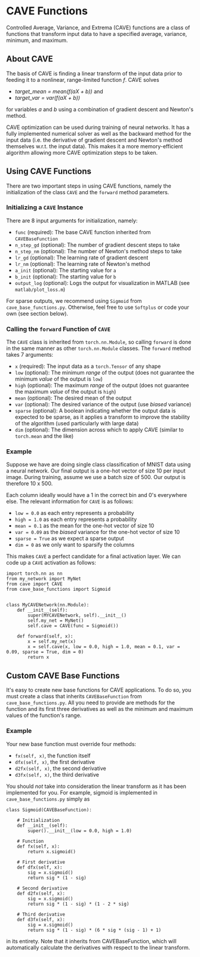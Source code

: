 # CAVE Functions

Controlled Average, Variance, and Extrema (CAVE) functions are a class of functions that transform input data to have a specified average, variance, minimum, and maximum.

## About CAVE

The basis of CAVE is finding a linear transform of the input data prior to feeding it to a nonlinear, range-limited function *f*.
CAVE solves
- *target_mean = mean(f(aX + b))* and
- *target_var = var(f(aX + b))*

for variables *a* and *b* using a combination of gradient descent and Newton's method.

CAVE optimization can be used during training of neural networks.
It has a fully implemented numerical solver as well as the backward method for the input data (i.e. the derivative of gradient descent and Newton's method themselves w.r.t. the input data).
This makes it a more memory-efficient algorithm allowing more CAVE optimization steps to be taken.

## Using CAVE Functions

There are two important steps in using CAVE functions, namely the initialization of the class `CAVE` and the `forward` method parameters.

### Initializing a `CAVE` Instance

There are 8 input arguments for initialization, namely:
- `func` (required): The base CAVE function inherited from `CAVEBaseFunction`
- `n_step_gd` (optional): The number of gradient descent steps to take
- `n_step_nm` (optional): The number of Newton's method steps to take
- `lr_gd` (optional): The learning rate of gradient descent
- `lr_nm` (optional): The learning rate of Newton's method
- `a_init` (optional): The starting value for `a`
- `b_init` (optional): The starting value for `b`
- `output_log` (optional): Logs the output for visualization in MATLAB (see `matlab/plot_loss.m`)

For sparse outputs, we recommend using `Sigmoid` from `cave_base_functions.py`.
Otherwise, feel free to use `Softplus` or code your own (see section below).

### Calling the `forward` Function of `CAVE`

The `CAVE` class is inherited from `torch.nn.Module`, so calling `forward` is done in the same manner as other `torch.nn.Module` classes.
The `forward` method takes 7 arguments:
- `x` (required): The input data as a `torch.Tensor` of any shape
- `low` (optional): The minimum *range* of the output (does not guarantee the minimum *value* of the output is `low`)
- `high` (optional): The maximum *range* of the output (does not guarantee the maximum *value* of the output is `high`)
- `mean` (optional): The desired mean of the output
- `var` (optional): The desired variance of the output (use *biased* variance)
- `sparse` (optional): A boolean indicating whether the output data is expected to be sparse, as it applies a transform to improve the stability of the algorithm (used particularly with large data)
- `dim` (optional): The dimension across which to apply CAVE (similar to `torch.mean` and the like)

### Example

Suppose we have are doing single class classification of MNIST data using a neural network.
Our final output is a one-hot vector of size 10 per input image.
During training, assume we use a batch size of 500.
Our output is therefore 10 x 500.

Each column ideally would have a 1 in the correct bin and 0's everywhere else.
The relevant information for `CAVE` is as follows:
- `low = 0.0` as each entry represents a probability
- `high = 1.0` as each entry represents a probability
- `mean = 0.1` as the mean for the one-hot vector of size 10
- `var = 0.09` as the *biased* variance for the one-hot vector of size 10
- `sparse = True` as we expect a sparse output
- `dim = 0` as we only want to sparsify the columns

This makes `CAVE` a perfect candidate for a final activation layer.
We can code up a `CAVE` activation as follows:
```
import torch.nn as nn
from my_network import MyNet
from cave import CAVE
from cave_base_functions import Sigmoid


class MyCAVENetwork(nn.Module):
	def __init__(self):
		super(MYCAVENetwork, self).__init__()
		self.my_net = MyNet()
		self.cave = CAVE(func = Sigmoid())

	def forward(self, x):
		x = self.my_net(x)
		x = self.cave(x, low = 0.0, high = 1.0, mean = 0.1, var = 0.09, sparse = True, dim = 0)
		return x
```

## Custom CAVE Base Functions

It's easy to create new base functions for CAVE applications.
To do so, you must create a class that inherits `CAVEBaseFunction` from `cave_base_functions.py`.
All you need to provide are methods for the function and its first three derivatives as well as the minimum and maximum values of the function's range.

### Example

Your new base function must override four methods:
- `fx(self, x)`, the function itself
- `dfx(self, x)`, the first derivative
- `d2fx(self, x)`, the second derivative
- `d3fx(self, x)`, the third derivative

You should *not* take into consideration the linear transform as it has been implemented for you.
For example, sigmoid is implemented in `cave_base_functions.py` simply as
```
class Sigmoid(CAVEBaseFunction):

	# Initialization
	def __init__(self):
		super().__init__(low = 0.0, high = 1.0)

	# Function
	def fx(self, x):
		return x.sigmoid()

	# First derivative
	def dfx(self, x):
		sig = x.sigmoid()
		return sig * (1 - sig)

	# Second derivative
	def d2fx(self, x):
		sig = x.sigmoid()
		return sig * (1 - sig) * (1 - 2 * sig)

	# Third derivative
	def d3fx(self, x):
		sig = x.sigmoid()
		return sig * (1 - sig) * (6 * sig * (sig - 1) + 1)
```
in its entirety.
Note that it inherits from CAVEBaseFunction, which will automatically calculate the derivatives with respect to the linear transform.